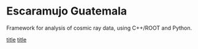 # Escaramujo Guatemala
Framework for analysis of cosmic ray data, using C++/ROOT and Python.

[title](http://es.escaramujo.net/)
[title](http://instrumentacion.ecfm.usac.edu.gt/escaramujo/master/)
